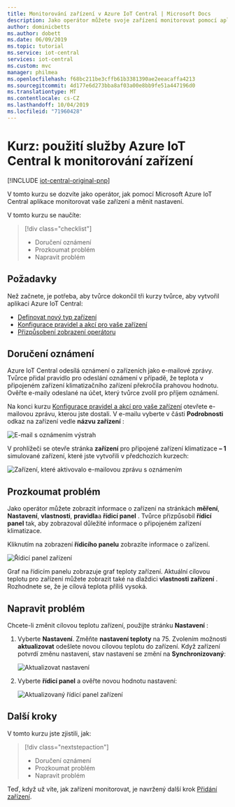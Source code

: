 ```yaml
---
title: Monitorování zařízení v Azure IoT Central | Microsoft Docs
description: Jako operátor můžete svoje zařízení monitorovat pomocí aplikace Azure IoT Central.
author: dominicbetts
ms.author: dobett
ms.date: 06/09/2019
ms.topic: tutorial
ms.service: iot-central
services: iot-central
ms.custom: mvc
manager: philmea
ms.openlocfilehash: f68bc211be3cffb61b3381390ae2eeacaffa4213
ms.sourcegitcommit: 4d177e6d273bba8af03a00e8bb9fe51a447196d0
ms.translationtype: MT
ms.contentlocale: cs-CZ
ms.lasthandoff: 10/04/2019
ms.locfileid: "71960428"
---
```

# <a name="tutorial-use-azure-iot-central-to-monitor-your-devices"></a>Kurz: použití služby Azure IoT Central k monitorování zařízení

[!INCLUDE [iot-central-original-pnp](../../includes/iot-central-original-pnp-note.md)]

V tomto kurzu se dozvíte jako operátor, jak pomocí Microsoft Azure IoT Central aplikace monitorovat vaše zařízení a měnit nastavení.

V tomto kurzu se naučíte:

> [!div class="checklist"]
> * Doručení oznámení
> * Prozkoumat problém
> * Napravit problém

## <a name="prerequisites"></a>Požadavky

Než začnete, je potřeba, aby tvůrce dokončil tři kurzy tvůrce, aby vytvořil aplikaci Azure IoT Central:

* [Definovat nový typ zařízení](tutorial-define-device-type.md)
* [Konfigurace pravidel a akcí pro vaše zařízení](tutorial-configure-rules.md)
* [Přizpůsobení zobrazení operátoru](tutorial-customize-operator.md)

## <a name="receive-a-notification"></a>Doručení oznámení

Azure IoT Central odesílá oznámení o zařízeních jako e-mailové zprávy. Tvůrce přidal pravidlo pro odeslání oznámení v případě, že teplota v připojeném zařízení klimatizačního zařízení překročila prahovou hodnotu. Ověřte e-maily odeslané na účet, který tvůrce zvolil pro příjem oznámení.

Na konci kurzu [Konfigurace pravidel a akcí pro vaše zařízení](tutorial-configure-rules.md) otevřete e-mailovou zprávu, kterou jste dostali. V e-mailu vyberte v části **Podrobnosti** odkaz na zařízení vedle **názvu zařízení** :

![E-mail s oznámením výstrah](media/tutorial-monitor-devices/email.png)

V prohlížeči se otevře stránka **zařízení** pro připojené zařízení klimatizace **– 1** simulované zařízení, které jste vytvořili v předchozích kurzech:

![Zařízení, které aktivovalo e-mailovou zprávu s oznámením](media/tutorial-monitor-devices/sourcedevice.png)

## <a name="investigate-an-issue"></a>Prozkoumat problém

Jako operátor můžete zobrazit informace o zařízení na stránkách **měření**, **Nastavení**, **vlastnosti**, **pravidla**a **řídicí panel** . Tvůrce přizpůsobil **řídicí panel** tak, aby zobrazoval důležité informace o připojeném zařízení klimatizace.

Kliknutím na zobrazení **řídicího panelu** zobrazíte informace o zařízení.

![Řídicí panel zařízení](media/tutorial-monitor-devices/initial_screen.png)

Graf na řídicím panelu zobrazuje graf teploty zařízení. Aktuální cílovou teplotu pro zařízení můžete zobrazit také na dlaždici **vlastnosti zařízení** . Rozhodnete se, že je cílová teplota příliš vysoká.

## <a name="remediate-an-issue"></a>Napravit problém

Chcete-li změnit cílovou teplotu zařízení, použijte stránku **Nastavení** :

1. Vyberte **Nastavení**. Změňte **nastavení teploty** na 75. Zvolením možnosti **aktualizovat** odešlete novou cílovou teplotu do zařízení. Když zařízení potvrdí změnu nastavení, stav nastavení se změní na **Synchronizovaný**:

    ![Aktualizovat nastavení](media/tutorial-monitor-devices/change_settings.png)

2. Vyberte **řídicí panel** a ověřte novou hodnotu nastavení:

    ![Aktualizovaný řídicí panel zařízení](media/tutorial-monitor-devices/new_settings.png)

## <a name="next-steps"></a>Další kroky

V tomto kurzu jste zjistili, jak:

> [!div class="nextstepaction"]
> * Doručení oznámení
> * Prozkoumat problém
> * Napravit problém

Teď, když už víte, jak zařízení monitorovat, je navržený další krok [Přidání zařízení](tutorial-add-device.md).